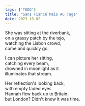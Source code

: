 ```yaml
---
tags: ['TODO']
title: "Sans Fiancé Mais Au Tage"
date: 2023-10-02
---
```


She was sitting at the riverbank,  
on a grassy patch by the tejo,  
watching the Lisbon crowd,  
come and quickly go.

I can picture her sitting,  
catching every beam,  
drowned in moonlight as it  
illuminates that stream.

Her reflection's looking back,  
with empty faded eyes  
Hannah flew back up to Britain,  
but London? Didn't know it was time.
